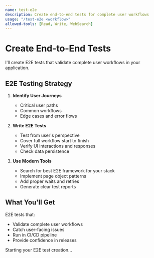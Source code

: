 ```yaml
---
name: test-e2e
description: Create end-to-end tests for complete user workflows
usage: "/test-e2e <workflow>"
allowed-tools: [Read, Write, WebSearch]
---
```


# Create End-to-End Tests

I'll create E2E tests that validate complete user workflows in your application.

## E2E Testing Strategy

1. **Identify User Journeys**
   - Critical user paths
   - Common workflows
   - Edge cases and error flows

2. **Write E2E Tests**
   - Test from user's perspective
   - Cover full workflow start to finish
   - Verify UI interactions and responses
   - Check data persistence

3. **Use Modern Tools**
   - Search for best E2E framework for your stack
   - Implement page object patterns
   - Add proper waits and retries
   - Generate clear test reports

## What You'll Get

E2E tests that:
- Validate complete user workflows
- Catch user-facing issues
- Run in CI/CD pipeline
- Provide confidence in releases

Starting your E2E test creation...